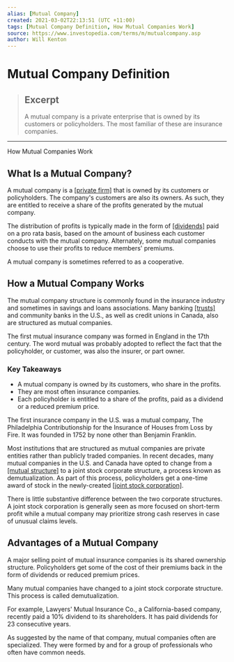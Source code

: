 ```yaml
---
alias: [Mutual Company]
created: 2021-03-02T22:13:51 (UTC +11:00)
tags: [Mutual Company Definition, How Mutual Companies Work]
source: https://www.investopedia.com/terms/m/mutualcompany.asp
author: Will Kenton
---
```


# Mutual Company Definition

> ## Excerpt
> A mutual company is a private enterprise that is owned by its customers or policyholders. The most familiar of these are insurance companies.

---

How Mutual Companies Work
## What Is a Mutual Company?

A mutual company is a [[private firm]](https://www.investopedia.com/terms/p/privatecompany.asp) that is owned by its customers or policyholders. The company's customers are also its owners. As such, they are entitled to receive a share of the profits generated by the mutual company.

The distribution of profits is typically made in the form of [[dividends]](https://www.investopedia.com/terms/d/dividend.asp) paid on a pro rata basis, based on the amount of business each customer conducts with the mutual company. Alternately, some mutual companies choose to use their profits to reduce members' premiums.

A mutual company is sometimes referred to as a cooperative.

## How a Mutual Company Works

The mutual company structure is commonly found in the insurance industry and sometimes in savings and loans associations. Many banking [[trusts]](https://www.investopedia.com/terms/t/trust.asp) and community banks in the U.S., as well as credit unions in Canada, also are structured as mutual companies.

The first mutual insurance company was formed in England in the 17th century. The word mutual was probably adopted to reflect the fact that the policyholder, or customer, was also the insurer, or part owner.

### Key Takeaways

-   A mutual company is owned by its customers, who share in the profits.
-   They are most often insurance companies.
-   Each policyholder is entitled to a share of the profits, paid as a dividend or a reduced premium price.

The first insurance company in the U.S. was a mutual company, The Philadelphia Contributionship for the Insurance of Houses from Loss by Fire. It was founded in 1752 by none other than Benjamin Franklin.

Most institutions that are structured as mutual companies are private entities rather than publicly traded companies. In recent decades, many mutual companies in the U.S. and Canada have opted to change from a [[mutual structure]](https://www.investopedia.com/terms/m/mutualization.asp) to a joint stock corporate structure, a process known as demutualization. As part of this process, policyholders get a one-time award of stock in the newly-created [[joint stock corporation]](https://www.investopedia.com/terms/j/jointstockcompany.asp).

There is little substantive difference between the two corporate structures. A joint stock corporation is generally seen as more focused on short-term profit while a mutual company may prioritize strong cash reserves in case of unusual claims levels.

## Advantages of a Mutual Company

A major selling point of mutual insurance companies is its shared ownership structure. Policyholders get some of the cost of their premiums back in the form of dividends or reduced premium prices.

Many mutual companies have changed to a joint stock corporate structure. This process is called demutualization.

For example, Lawyers' Mutual Insurance Co., a California-based company, recently paid a 10% dividend to its shareholders. It has paid dividends for 23 consecutive years.

As suggested by the name of that company, mutual companies often are specialized. They were formed by and for a group of professionals who often have common needs.
